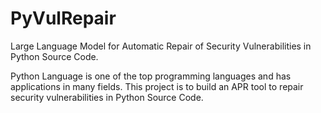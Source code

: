 # PyVulRepair
Large Language Model for Automatic Repair of Security Vulnerabilities in Python Source Code.

Python Language is one of the top programming languages and has applications in many fields. This project is to build an APR tool to
repair security vulnerabilities in Python Source Code.
